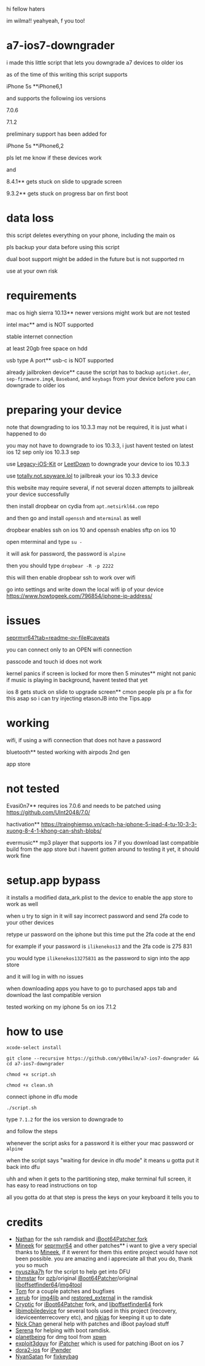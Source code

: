 hi fellow haters

im wilma!! yeahyeah, f you too!

# a7-ios7-downgrader

i made this little script that lets you downgrade a7 devices to older ios

as of the time of this writing this script supports

iPhone 5s **iPhone6,1

and supports the following ios versions

7.0.6

7.1.2

preliminary support has been added for 

iPhone 5s **iPhone6,2

pls let me know if these devices work

and

8.4.1** gets stuck on slide to upgrade screen

9.3.2** gets stuck on progress bar on first boot

# data loss

this script deletes everything on your phone, including the main os

pls backup your data before using this script

dual boot support might be added in the future but is not supported rn

use at your own risk

# requirements

mac os high sierra 10.13** newer versions might work but are not tested

intel mac** amd is NOT supported

stable internet connection

at least 20gb free space on hdd

usb type A port** usb-c is NOT supported

already jailbroken device** cause the script has to backup `apticket.der`, `sep-firmware.img4`, `Baseband`, and `keybags` from your device before you can downgrade to older ios

# preparing your device

note that downgrading to ios 10.3.3 may not be required, it is just what i happened to do

you may not have to downgrade to ios 10.3.3, i just havent tested on latest ios 12 sep only ios 10.3.3 sep

use [Legacy-iOS-Kit](https://github.com/LukeZGD/Legacy-iOS-Kit) or [LeetDown](https://github.com/rA9stuff/LeetDown/releases) to downgrade your device to ios 10.3.3

use [totally.not.spyware.lol](https://totally.not.spyware.lol/) to jailbreak your ios 10.3.3 device

this website may require several, if not several dozen attempts to jailbreak your device successfully

then install dropbear on cydia from `apt.netsirkl64.com` repo

and then go and install `openssh` and `mterminal` as well

dropbear enables ssh on ios 10 and openssh enables sftp on ios 10

open mterminal and type `su -`

it will ask for password, the password is `alpine`

then you should type `dropbear -R -p 2222`

this will then enable dropbear ssh to work over wifi

go into settings and write down the local wifi ip of your device https://www.howtogeek.com/796854/iphone-ip-address/

# issues

[seprmvr64?tab=readme-ov-file#caveats](https://github.com/mineek/seprmvr64?tab=readme-ov-file#caveats)

you can connect only to an OPEN wifi connection

passcode and touch id does not work

kernel panics if screen is locked for more then 5 minutes** might not panic if music is playing in background, havent tested that yet

ios 8 gets stuck on slide to upgrade screen** cmon people pls pr a fix for this asap so i can try injecting etasonJB into the Tips.app

# working

wifi, if using a wifi connection that does not have a password

bluetooth** tested working with airpods 2nd gen

app store

# not tested

Evasi0n7** requires ios 7.0.6 and needs to be patched using https://github.com/UInt2048/7.0/

hactivation** https://trainghiemso.vn/cach-ha-iphone-5-ipad-4-tu-10-3-3-xuong-8-4-1-khong-can-shsh-blobs/

evermusic** mp3 player that supports ios 7 if you download last compatible build from the app store but i havent gotten around to testing it yet, it should work fine

# setup.app bypass

it installs a modified data_ark.plist to the device to enable the app store to work as well

when u try to sign in it will say incorrect password and send 2fa code to your other devices

retype ur password on the iphone but this time put the 2fa code at the end

for example if your password is `ilikenekos13` and the 2fa code is 275 831

you would type `ilikenekos13275831` as the password to sign into the app store

and it will log in with no issues

when downloading apps you have to go to purchased apps tab and download the last compatible version

tested working on my iphone 5s on ios 7.1.2

# how to use

`xcode-select install`

`git clone --recursive https://github.com/y08wilm/a7-ios7-downgrader && cd a7-ios7-downgrader`

`chmod +x script.sh`

`chmod +x clean.sh`

connect iphone in dfu mode

`./script.sh`

type `7.1.2` for the ios version to downgrade to

and follow the steps

whenever the script asks for a password it is either your mac password or `alpine`

when the script says "waiting for device in dfu mode" it means u gotta put it back into dfu

uhh and when it gets to the partitioning step, make terminal full screen, it has easy to read instructions on top

all you gotta do at that step is press the keys on your keyboard it tells you to

# credits

- [Nathan](https://github.com/verygenericname) for the ssh ramdisk and [iBoot64Patcher fork](https://github.com/verygenericname/iBoot64Patcher)
- [Mineek](https://github.com/mineek) for [seprmvr64](https://github.com/mineek/seprmvr64) and other patches** i want to give a very special thanks to [Mineek](https://github.com/mineek), if it werent for them this entire project would have not been possible. you are amazing and i appreciate all that you do, thank you so much
- [nyuszika7h](https://github.com/nyuszika7h) for the script to help get into DFU
- [tihmstar](https://github.com/tihmstar) for [pzb](https://github.com/tihmstar/partialZipBrowser)/original [iBoot64Patcher](https://github.com/tihmstar/iBoot64Patcher)/original [liboffsetfinder64](https://github.com/tihmstar/liboffsetfinder64)/[img4tool](https://github.com/tihmstar/img4tool)
- [Tom](https://github.com/guacaplushy) for a couple patches and bugfixes
- [xerub](https://github.com/xerub) for [img4lib](https://github.com/xerub/img4lib) and [restored_external](https://github.com/xerub/sshrd) in the ramdisk
- [Cryptic](https://github.com/Cryptiiiic) for [iBoot64Patcher](https://github.com/Cryptiiiic/iBoot64Patcher) fork, and [liboffsetfinder64](https://github.com/Cryptiiiic/liboffsetfinder64) fork
- [libimobiledevice](https://github.com/libimobiledevice) for several tools used in this project (irecovery, ideviceenterrecovery etc), and [nikias](https://github.com/nikias) for keeping it up to date
- [Nick Chan](https://github.com/asdfugil) general help with patches and iBoot payload stuff
- [Serena](https://github.com/SerenaKit) for helping with boot ramdisk.
- [planetbeing](https://github.com/planetbeing/) for dmg tool from [xpwn](https://github.com/planetbeing/xpwn)
- [exploit3dguy](https://github.com/exploit3dguy/) for [iPatcher](https://github.com/exploit3dguy/iPatcher) which is used for patching iBoot on ios 7
- [dora2-ios](https://github.com/dora2-iOS) for [iPwnder](https://iarchive.app/Download/ipwnder_macosx)
- [NyanSatan](https://github.com/NyanSatan) for [fixkeybag](https://github.com/NyanSatan/fixkeybag)